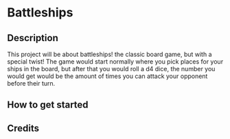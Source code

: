 # Battleships

## Description
This project will be about battleships! the classic board game, but with a special twist! The game would start normally where you pick places for your ships in the board, but after that you would roll a d4 dice, the number you would get would be the amount of times you can attack your opponent before their turn.

## How to get started

## Credits
